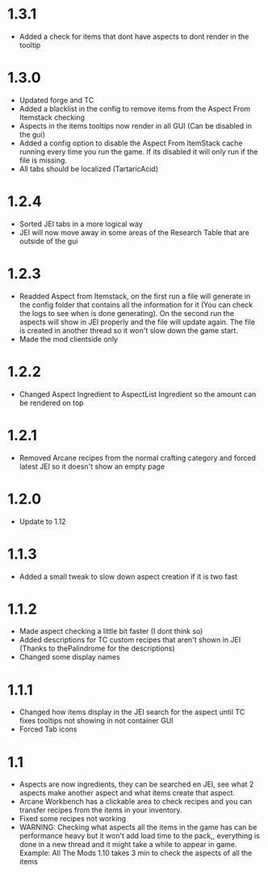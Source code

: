 # 1.3.1
+ Added a check for items that dont have aspects to dont render in the tooltip

# 1.3.0
+ Updated forge and TC
+ Added a blacklist in the config to remove items from the Aspect From Itemstack checking
+ Aspects in the items tooltips now render in all GUI (Can be disabled in the gui)
+ Added a config option to disable the Aspect From ItemStack cache running every time you run the game. If its disabled it will only run if the file is missing. 
+ All tabs should be localized (TartaricAcid)

# 1.2.4
+ Sorted JEI tabs in a more logical way
+ JEI will now move away in some areas of the Research Table that are outside of the gui

# 1.2.3
+ Readded Aspect from Itemstack, on the first run a file will generate in the config folder that contains all the information for it (You can check the logs to see when is done generating). On the second run the aspects will show in JEI properly and the file will update again. The file is created in another thread so it won't slow down the game start.
+ Made the mod clientside only

# 1.2.2
+ Changed Aspect Ingredient to AspectList Ingredient so the amount can be rendered on top

# 1.2.1
+ Removed Arcane recipes from the normal crafting category and forced latest JEI so it doesn't show an empty page

# 1.2.0
+ Update to 1.12

# 1.1.3
+ Added a small tweak to slow down aspect creation if it is two fast

# 1.1.2
+ Made aspect checking a little bit faster (I dont think so)
+ Added descriptions for TC custom recipes that aren't shown in JEI (Thanks to thePalindrome for the descriptions)
+ Changed some display names

# 1.1.1
+ Changed how items display in the JEI search for the aspect until TC fixes tooltips not showing in not container GUI
+ Forced Tab icons

# 1.1
+ Aspects are now ingredients, they can be searched en JEI, see what 2 aspects make another aspect and what items create that aspect.
+ Arcane Workbench has a clickable area to check recipes and you can transfer recipes from the items in your inventory.
+ Fixed some recipes not working
+ WARNING: Checking what aspects all the items in the game has can be performance heavy but it won't add load time to the pack,, everything is done in a new thread and it might take a while to appear in game. Example: All The Mods 1.10 takes 3 min to check the aspects of all the items